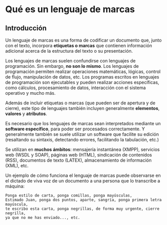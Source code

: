 # Qué es un lenguaje de marcas

## Introducción

Un lenguaje de marcas es una forma de codificar un documento que, junto con el texto, incorpora **etiquetas o marcas** que contienen información adicional acerca de la estructura del texto o su presentación.

Los lenguajes de marcas suelen confundirse con lenguajes de programación. Sin embargo, **no son lo mismo**. Los lenguajes de programación permiten realizar operaciones matemáticas, lógicas, control de flujo, manipulación de datos, etc. Los programas escritos en lenguajes de programación son ejecutables y pueden realizar acciones específicas, como cálculos, procesamiento de datos, interacción con el sistema operativo y mucho más.

Además de incluir etiquetas o marcas (que pueden ser de apertura y de cierre), este tipo de lenguajes también incluyen generalmente **elementos**, **valores** y **atributos**.

Es necesario que los lenguajes de marcas sean interpretados mediante un **software específico**,  para poder ser procesados correctamente. Y generalmente también se suele utilizar un software que facilite su edición (resaltando su sintaxis, detectando errores, facilitando la tabulación, etc.)

Se utilizan en **muchos ámbitos**: mensajería instantánea (XMPP), servicios web (WSDL y SOAP), páginas web (HTML), sindicación de contenidos (RSS), documentos de texto (LATEX), almacenamiento de información (XML), etc.

Un ejemplo de cómo funciona el lenguaje de marcas puede observarse en el dictado de viva voz de un documento a una persona que lo transcribe a máquina:

```
Ponga estilo de carta, ponga comillas, ponga mayúsculas, 
Estimado Juan, ponga dos puntos, aparte, sangría, ponga primera letra mayúscula, 
te escribo esta carta, ponga negrillas, de forma muy urgente, cierre negrilla, 
ya que no me has enviado..., etc.
```

